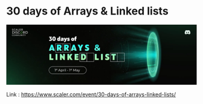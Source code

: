 # 30 days of Arrays & Linked lists

![banner](30DaysOfArraysAndLinkedLists.png)

Link : https://www.scaler.com/event/30-days-of-arrays-linked-lists/
